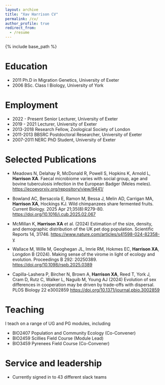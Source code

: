 ```yaml
---
layout: archive
title: "Xav Harrison CV"
permalink: /cv/
author_profile: true
redirect_from:
  - /resume
---
```


{% include base_path %}

Education
======
* 2011  Ph.D in Migration Genetics, University of Exeter
* 2006  BSc. Class I Biology, University of York 


Employment 
======
* 2022 - Present    Senior Lecturer, University of Exeter
* 2019 - 2021       Lecturer, University of Exeter 
* 2013-2018         Research Fellow, Zoological Society of London 
* 2011-2013         BBSRC Postdoctoral Researcher, University of Exeter
* 2007-2011         NERC PhD Student, University of Exeter
 

Selected Publications
======

* Meadows N, Delahay R, McDonald R, Powell S, Hopkins K, Arnold L, **Harrison XA**. Faecal microbiome varies with social group, age and bovine tuberculosis infection in the European Badger (Meles meles). https://ecoevorxiv.org/repository/view/9441/ 

* Bowland AC, Bersacola E, Ramon M, Bessa J, Melin AD, Carrigan MA, **Harrison XA**, Hockings KJ. Wild chimpanzees share fermented fruits. Current Biology. 2025 Apr 21;35(8):R279-80. https://doi.org/10.1016/j.cub.2025.02.067

* McMillan K, **Harrison XA** et al. (2024) Estimation of the size, density, and demographic distribution of the UK pet dog population. Scientific Reports 14, 31746. https://www.nature.com/articles/s41598-024-82358-y

* Wallace M, Wille M, Geoghegan JL, Imrie RM, Hokmes EC, **Harrison XA**, Longdon B (2024). Making sense of the virome in light of ecology and evolution. Proceedings B 292: 20250389. https://doi.org/10.1098/rspb.2025.0389

* Capilla-Lashera P, Bircher N, Brown A, **Harrison XA**, Reed T, York J, Cram D, Rutz C, Walker L, Naguib M, Young AJ (2024) Evolution of sex differences in cooperation may be driven by trade-offs with dispersal. PLOS Biology 22 e3002859 https://doi.org/10.1371/journal.pbio.3002859

  

Teaching
======
I teach on a range of UG and PG modules, including 
* BIO2407 Population and Community Ecology (Co-Convener)
* BIO2459 Scillies Field Course (Module Lead)
* BIO3459 Pyrenees Field Course (Co-Convener)
  
Service and leadership
======
* Currently signed in to 43 different slack teams
